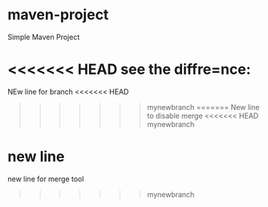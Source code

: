 # maven-project

Simple Maven Project

<<<<<<< HEAD
see the diffre=nce:
=======

NEw line for branch
<<<<<<< HEAD

>>>>>>> mynewbranch
=======
New line to disable merge
<<<<<<< HEAD
>>>>>>> mynewbranch

new line
=======

new line for merge tool
>>>>>>> mynewbranch
